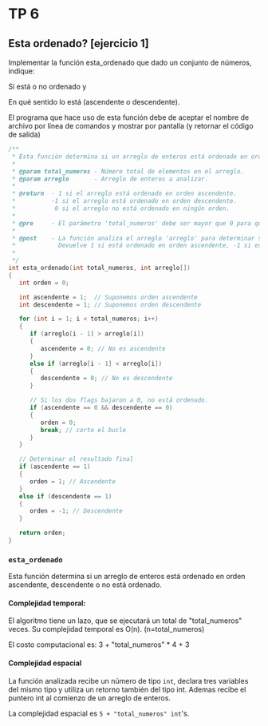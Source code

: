 
# TP 6

## Esta ordenado? [ejercicio 1]

Implementar la función esta_ordenado que dado un conjunto de números, indique:

Sí está o no ordenado y

En qué sentido lo está (ascendente o descendente).

El programa que hace uso de esta función debe de aceptar el nombre de archivo por línea de comandos y mostrar por pantalla (y retornar el código de salida)

```C
/**
 * Esta función determina si un arreglo de enteros está ordenado en orden ascendente, descendente o no está ordenado.
 *
 * @param total_numeros - Número total de elementos en el arreglo.
 * @param arreglo       - Arreglo de enteros a analizar.
 *
 * @return  - 1 si el arreglo está ordenado en orden ascendente.
 *          -1 si el arreglo está ordenado en orden descendente.
 *           0 si el arreglo no está ordenado en ningún orden.
 *
 * @pre     - El parámetro 'total_numeros' debe ser mayor que 0 para que la función tenga sentido.
 *
 * @post    - La función analiza el arreglo 'arreglo' para determinar si está ordenado en orden ascendente, descendente o no ordenado.
 *            Devuelve 1 si está ordenado en orden ascendente, -1 si está ordenado en orden descendente y 0 si no está ordenado en ningún orden.
 *
 */
int esta_ordenado(int total_numeros, int arreglo[])
{
   int orden = 0;

   int ascendente = 1;  // Suponemos orden ascendente
   int descendente = 1; // Suponemos orden descendente

   for (int i = 1; i < total_numeros; i++)
   {
      if (arreglo[i - 1] > arreglo[i])
      {
         ascendente = 0; // No es ascendente
      }
      else if (arreglo[i - 1] < arreglo[i])
      {
         descendente = 0; // No es descendente
      }

      // Si los dos flags bajaron a 0, no está ordenado.
      if (ascendente == 0 && descendente == 0)
      {
         orden = 0;
         break; // corto el bucle
      }
   }

   // Determinar el resultado final
   if (ascendente == 1)
   {
      orden = 1; // Ascendente
   }
   else if (descendente == 1)
   {
      orden = -1; // Descendente
   }

   return orden;
}
```

### `esta_ordenado`
Esta función determina si un arreglo de enteros está ordenado en orden ascendente, descendente o no está ordenado.

#### Complejidad temporal:
El algoritmo tiene un lazo, que se ejecutará un total de "total_numeros" veces.
Su complejidad temporal es O(n). (n=total_numeros)

El costo computacional es: 3 + "total_numeros" * 4 + 3

#### Complejidad espacial
La función analizada recibe un número de tipo `int`, declara tres variables del mismo tipo y utiliza un retorno también del tipo int.
Ademas recibe el puntero int al comienzo de un arreglo de enteros.

La complejidad espacial es `5 + "total_numeros" int`'s.